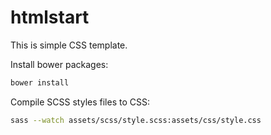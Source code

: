 # htmlstart

This is simple CSS template.

Install bower packages:
```sh
bower install
```

Compile SCSS styles files to CSS:

```sh
sass --watch assets/scss/style.scss:assets/css/style.css
```
